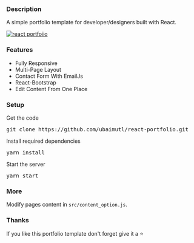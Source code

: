 ### Description

A simple portfolio template for developer/designers built with React. 



[![react portfoiio](src/assets/images/react%20portfolio%20gif.gif)](https://ubaimutl.github.io/react-portfolio/)

### Features

- Fully Responsive
- Multi-Page Layout
- Contact Form With EmailJs
- React-Bootstrap
- Edit Content From One Place

### Setup

Get the code

<pre>git clone https://github.com/ubaimutl/react-portfolio.git</pre>
 
Install required dependencies

<pre>yarn install</pre>


Start the server

<pre>yarn start</pre>

### More

Modify pages content in  `src/content_option.js`.

### Thanks

If you like this portfolio template don't forget give it a ⭐ 
